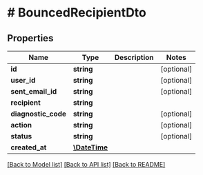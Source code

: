 # # BouncedRecipientDto

## Properties

Name | Type | Description | Notes
------------ | ------------- | ------------- | -------------
**id** | **string** |  | [optional] 
**user_id** | **string** |  | [optional] 
**sent_email_id** | **string** |  | [optional] 
**recipient** | **string** |  | 
**diagnostic_code** | **string** |  | [optional] 
**action** | **string** |  | [optional] 
**status** | **string** |  | [optional] 
**created_at** | [**\DateTime**](\DateTime) |  | 

[[Back to Model list]](../../README#documentation-for-models) [[Back to API list]](../../README#documentation-for-api-endpoints) [[Back to README]](../../README)


